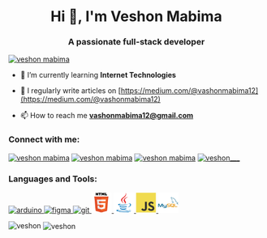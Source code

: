 <h1 align="center">Hi 👋, I'm Veshon Mabima</h1>
<h3 align="center">A passionate full-stack developer</h3>

<p align="left"> <a href="https://twitter.com/veshon mabima" target="blank"><img src="https://img.shields.io/twitter/follow/veshon mabima?logo=twitter&style=for-the-badge" alt="veshon mabima" /></a> </p>

- 🌱 I’m currently learning **Internet Technologies**

- 📝 I regularly write articles on [https://medium.com/@vashonmabima12](https://medium.com/@vashonmabima12)

- 📫 How to reach me **vashonmabima12@gmail.com**

<h3 align="left">Connect with me:</h3>
<p align="left">
<a href="https://twitter.com/veshon mabima" target="blank"><img align="center" src="https://raw.githubusercontent.com/rahuldkjain/github-profile-readme-generator/master/src/images/icons/Social/twitter.svg" alt="veshon mabima" height="30" width="40" /></a>
<a href="https://linkedin.com/in/veshon mabima" target="blank"><img align="center" src="https://raw.githubusercontent.com/rahuldkjain/github-profile-readme-generator/master/src/images/icons/Social/linked-in-alt.svg" alt="veshon mabima" height="30" width="40" /></a>
<a href="https://fb.com/veshon mabima" target="blank"><img align="center" src="https://raw.githubusercontent.com/rahuldkjain/github-profile-readme-generator/master/src/images/icons/Social/facebook.svg" alt="veshon mabima" height="30" width="40" /></a>
<a href="https://instagram.com/veshon___" target="blank"><img align="center" src="https://raw.githubusercontent.com/rahuldkjain/github-profile-readme-generator/master/src/images/icons/Social/instagram.svg" alt="veshon___" height="30" width="40" /></a>
</p>

<h3 align="left">Languages and Tools:</h3>
<p align="left"> <a href="https://www.arduino.cc/" target="_blank" rel="noreferrer"> <img src="https://cdn.worldvectorlogo.com/logos/arduino-1.svg" alt="arduino" width="40" height="40"/> </a> <a href="https://www.figma.com/" target="_blank" rel="noreferrer"> <img src="https://www.vectorlogo.zone/logos/figma/figma-icon.svg" alt="figma" width="40" height="40"/> </a> <a href="https://git-scm.com/" target="_blank" rel="noreferrer"> <img src="https://www.vectorlogo.zone/logos/git-scm/git-scm-icon.svg" alt="git" width="40" height="40"/> </a> <a href="https://www.w3.org/html/" target="_blank" rel="noreferrer"> <img src="https://raw.githubusercontent.com/devicons/devicon/master/icons/html5/html5-original-wordmark.svg" alt="html5" width="40" height="40"/> </a> <a href="https://www.java.com" target="_blank" rel="noreferrer"> <img src="https://raw.githubusercontent.com/devicons/devicon/master/icons/java/java-original.svg" alt="java" width="40" height="40"/> </a> <a href="https://developer.mozilla.org/en-US/docs/Web/JavaScript" target="_blank" rel="noreferrer"> <img src="https://raw.githubusercontent.com/devicons/devicon/master/icons/javascript/javascript-original.svg" alt="javascript" width="40" height="40"/> </a> <a href="https://www.mysql.com/" target="_blank" rel="noreferrer"> <img src="https://raw.githubusercontent.com/devicons/devicon/master/icons/mysql/mysql-original-wordmark.svg" alt="mysql" width="40" height="40"/> </a> </p>

<p><img align="left" src="https://github-readme-stats.vercel.app/api/top-langs?username=veshon&show_icons=true&locale=en&layout=compact" alt="veshon" /></p>

<p>&nbsp;<img align="center" src="https://github-readme-stats.vercel.app/api?username=veshon&show_icons=true&locale=en" alt="veshon" /></p>

